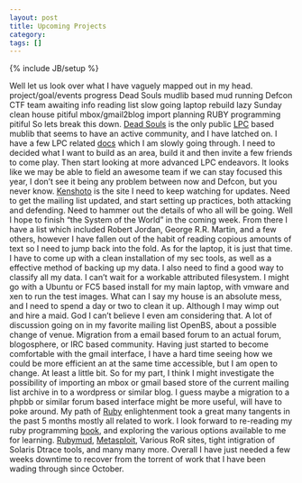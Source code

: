 ```yaml
---
layout: post
title: Upcoming Projects
category: 
tags: []
---
```

{% include JB/setup %}

Well let us look over what I have vaguely mapped out in my head.
project/goal/events progress Dead Souls mudlib based mud running Defcon
CTF team awaiting info reading list slow going laptop rebuild lazy
Sunday clean house pitiful mbox/gmail2blog import planning RUBY
programming pitiful So lets break this down. [Dead Souls][] is the only
public [LPC][] based mublib that seems to have an active community, and
I have latched on. I have a few LPC related [docs][] which I am slowly
going through. I need to decided what I want to build as an area, build
it and then invite a few friends to come play. Then start looking at
more advanced LPC endeavors. It looks like we may be able to field an
awesome team if we can stay focused this year, I don’t see it being any
problem between now and Defcon, but you never know. [Kenshoto][] is the
site I need to keep watching for updates. Need to get the mailing list
updated, and start setting up practices, both attacking and defending.
Need to hammer out the details of who all will be going. Well I hope to
finish “the System of the World” in the coming week. From there I have a
list which included Robert Jordan, George R.R. Martin, and a few others,
however I have fallen out of the habit of reading copious amounts of
text so I need to jump back into the fold. As for the laptop, it is just
that time. I have to come up with a clean installation of my sec tools,
as well as a effective method of backing up my data. I also need to find
a good way to classify all my data. I can’t wait for a workable
attributed filesystem. I might go with a Ubuntu or FC5 based install for
my main laptop, with vmware and xen to run the test images. What can I
say my house is an absolute mess, and I need to spend a day or two to
clean it up. Although I may wimp out and hire a maid. God I can’t
believe I even am considering that. A lot of discussion going on in my
favorite mailing list OpenBS, about a possible change of venue.
Migration from a email based forum to an actual forum, blogosphere, or
IRC based community. Having just started to become comfortable with the
gmail interface, I have a hard time seeing how we could be more
efficient an at the same time accessible, but I am open to change. At
least a little bit. So for my part, I think I might investigate the
possibility of importing an mbox or gmail based store of the current
mailing list archive in to a wordpress or similar blog. I guess maybe a
migration to a phpbb or similar forum based interface might be more
useful, will have to poke around. My path of [Ruby][] enlightenment took
a great many tangents in the past 5 months mostly all related to work. I
look forward to re-reading my ruby programming [book][], and exploring
the various options available to me for learning. [Rubymud][],
[Metasploit][], Various RoR sites, tight intigration of Solaris Dtrace
tools, and many many more. Overall I have just needed a few weeks
downtime to recover from the torrent of work that I have been wading
through since October.

  [Dead Souls]: http://www.mudmagic.com/codes/download/lpc/mudos/dead_souls
    "DeadSouls"
  [LPC]: http://en.wikipedia.org/wiki/LPC_programming_language "LPC"
  [docs]: http://phantasmal.sourceforge.net/DGD/LPC/ "LPC"
  [Kenshoto]: https://www.kenshoto.com/ "Kenshoto"
  [Ruby]: http://www.ruby-lang.org/en/ "Ruby"
  [book]: http://tinyurl.com/flbcy "book"
  [Rubymud]: http://sourceforge.net/projects/rubymud "Rubymud"
  [Metasploit]: http://www.metasploit.org/projects/Framework/msf3/
    "msf3"
